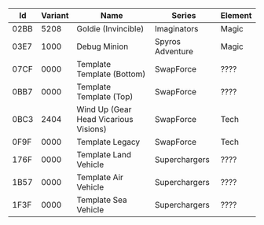 | Id    | Variant | Name                                        | Series           | Element |
|-------|---------|---------------------------------------------|------------------|---------|
| 02BB  | 5208    | Goldie (Invincible)                         | Imaginators      | Magic   |
| 03E7  | 1000    | Debug Minion                                | Spyros Adventure | Magic   |
| 07CF  | 0000    | Template Template (Bottom)                  | SwapForce        | ????    |
| 0BB7  | 0000    | Template Template (Top)                     | SwapForce        | ????    |
| 0BC3  | 2404    | Wind Up (Gear Head Vicarious Visions)       | SwapForce        | Tech    |
| 0F9F  | 0000    | Template Legacy                             | SwapForce        | Tech    |
| 176F  | 0000    | Template Land Vehicle                       | Superchargers    | ????    |
| 1B57  | 0000    | Template Air Vehicle                        | Superchargers    | ????    |
| 1F3F  | 0000    | Template Sea Vehicle                        | Superchargers    | ????    |
